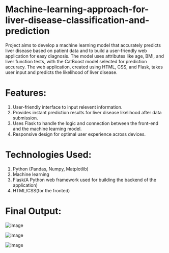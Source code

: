 # Machine-learning-approach-for-liver-disease-classification-and-prediction
Project aims to develop a machine learning model that accurately predicts liver disease based on patient data and to build a user-friendly web application for easy diagnosis. The model uses attributes like age, BMI, and liver function tests, with the CatBoost model selected for prediction accuracy. The web application, created using HTML, CSS, and Flask, takes user input and predicts the likelihood of liver disease.

# Features:
1. User-friendly interface to input relevent information.
2. Provides instant prediction results for liver disease likelihood after data submission.
3. Uses Flask to handle the logic and connection between the front-end and the machine learning model.
4. Responsive design for optimal user experience across devices.

# Technologies Used:
1. Python (Pandas, Numpy, Matplotlib)
2. Machine learning
3. Flask(A Python web framework used for building the backend of the application)
4. HTML/CSS(for the fronted)
   
# Final Output:

![image](https://github.com/user-attachments/assets/dabe0fe8-d5fb-4022-8e1f-11505c4f6be2)

![image](https://github.com/user-attachments/assets/735d9235-b274-454b-bc81-c96c28a617ab)

![image](https://github.com/user-attachments/assets/0dd427c5-c272-4c27-85f3-be5b635fc8a7)






   

